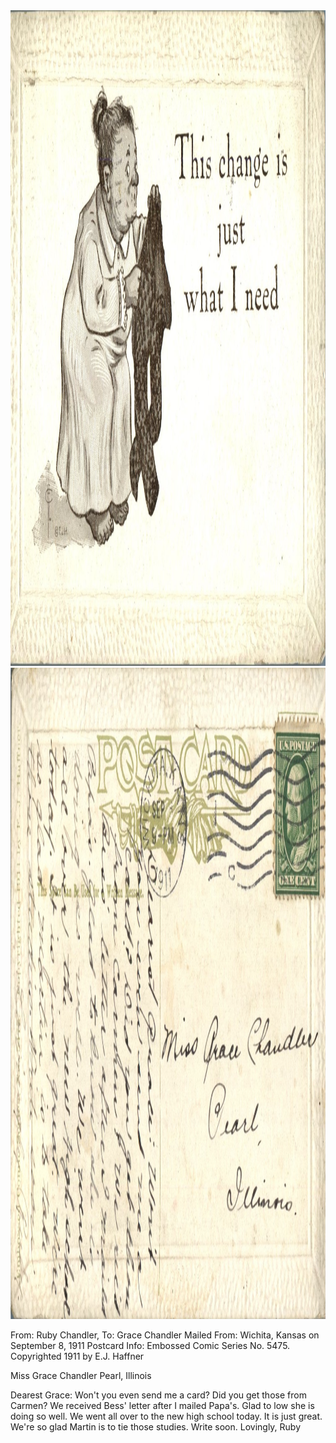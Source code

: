 <html><body><a href="/wp-content/uploads/2014/05/postcard-2014-20140505_16590652_0202.jpg"><img class="alignnone size-full wp-image-594" src="/wp-content/uploads/2014/05/postcard-2014-20140505_16590652_0202.jpg" alt="postcard-2014-20140505_16590652_0202" width="1507" height="1049"></a> <a href="/wp-content/uploads/2014/05/postcard-2014-20140505_16591364_0203.jpg"><img class="alignnone size-full wp-image-595" src="/wp-content/uploads/2014/05/postcard-2014-20140505_16591364_0203.jpg" alt="postcard-2014-20140505_16591364_0203" width="1534" height="1042"></a>

From: Ruby Chandler, To: Grace Chandler
Mailed From: Wichita, Kansas on September 8, 1911
Postcard Info: Embossed Comic Series No. 5475. Copyrighted 1911 by E.J. Haffner

Miss Grace Chandler
Pearl, Illinois

Dearest Grace:
Won't you even send me a card? Did you get those from Carmen? We received Bess' letter after I mailed Papa's. Glad to low she is doing so well. We went all over to the new high school today. It is just great. We're so glad Martin is to tie those studies. Write soon.
Lovingly,
Ruby</body></html>